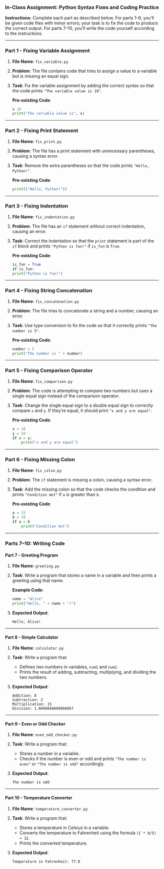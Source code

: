 ### In-Class Assignment: Python Syntax Fixes and Coding Practice

**Instructions**: Complete each part as described below. For parts 1–6, you’ll be given code files with minor errors; your task is to fix the code to produce the correct output. For parts 7–10, you’ll write the code yourself according to the instructions.

---

### Part 1 - Fixing Variable Assignment

1. **File Name**: `fix_variable.py`
2. **Problem**: The file contains code that tries to assign a value to a variable but is missing an equal sign.
3. **Task**: Fix the variable assignment by adding the correct syntax so that the code prints `"The variable value is 10"`.
   
   **Pre-existing Code**:
   ```python
   x 10
   print("The variable value is", x)
   ```

---

### Part 2 - Fixing Print Statement

1. **File Name**: `fix_print.py`
2. **Problem**: The file has a print statement with unnecessary parentheses, causing a syntax error.
3. **Task**: Remove the extra parentheses so that the code prints `"Hello, Python!"`.
   
   **Pre-existing Code**:
   ```python
   print(("Hello, Python!"))
   ```

---

### Part 3 - Fixing Indentation

1. **File Name**: `fix_indentation.py`
2. **Problem**: The file has an `if` statement without correct indentation, causing an error.
3. **Task**: Correct the indentation so that the `print` statement is part of the `if` block and prints `"Python is fun!"` if `is_fun` is `True`.
   
   **Pre-existing Code**:
   ```python
   is_fun = True
   if is_fun:
   print("Python is fun!")
   ```

---

### Part 4 - Fixing String Concatenation

1. **File Name**: `fix_concatenation.py`
2. **Problem**: The file tries to concatenate a string and a number, causing an error.
3. **Task**: Use type conversion to fix the code so that it correctly prints `"The number is 5"`.
   
   **Pre-existing Code**:
   ```python
   number = 5
   print("The number is " + number)
   ```

---

### Part 5 - Fixing Comparison Operator

1. **File Name**: `fix_comparison.py`
2. **Problem**: The code is attempting to compare two numbers but uses a single equal sign instead of the comparison operator.
3. **Task**: Change the single equal sign to a double equal sign to correctly compare `x` and `y`. If they’re equal, it should print `"x and y are equal"`.
   
   **Pre-existing Code**:
   ```python
   x = 10
   y = 10
   if x = y:
       print("x and y are equal")
   ```

---

### Part 6 - Fixing Missing Colon

1. **File Name**: `fix_colon.py`
2. **Problem**: The `if` statement is missing a colon, causing a syntax error.
3. **Task**: Add the missing colon so that the code checks the condition and prints `"Condition met"` if `a` is greater than `b`.
   
   **Pre-existing Code**:
   ```python
   a = 15
   b = 10
   if a > b
       print("Condition met")
   ```

---

### Parts 7–10: Writing Code

#### Part 7 - Greeting Program

1. **File Name**: `greeting.py`
2. **Task**: Write a program that stores a name in a variable and then prints a greeting using that name.
   
   **Example Code**:
   ```python
   name = "Alice"
   print("Hello, " + name + "!")
   ```

3. **Expected Output**:
   ```
   Hello, Alice!
   ```

---

#### Part 8 - Simple Calculator

1. **File Name**: `calculator.py`
2. **Task**: Write a program that:
   - Defines two numbers in variables, `num1` and `num2`.
   - Prints the result of adding, subtracting, multiplying, and dividing the two numbers.


3. **Expected Output**:
   ```
   Addition: 8
   Subtraction: 2
   Multiplication: 15
   Division: 1.6666666666666667
   ```

---

#### Part 9 - Even or Odd Checker

1. **File Name**: `even_odd_checker.py`
2. **Task**: Write a program that:
   - Stores a number in a variable.
   - Checks if the number is even or odd and prints `"The number is even"` or `"The number is odd"` accordingly.



3. **Expected Output**:
   ```
   The number is odd
   ```

---

#### Part 10 - Temperature Converter

1. **File Name**: `temperature_converter.py`
2. **Task**: Write a program that:
   - Stores a temperature in Celsius in a variable.
   - Converts the temperature to Fahrenheit using the formula `(C * 9/5) + 32`.
   - Prints the converted temperature.


3. **Expected Output**:
   ```
   Temperature in Fahrenheit: 77.0
   ```
